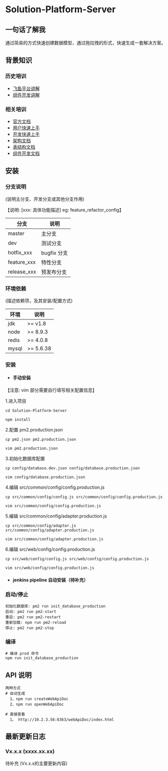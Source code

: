 # Solution-Platform-Server

## 一句话了解我

通过简易的方式快速创建数据模型，通过拖拉拽的形式，快速生成一套解决方案。

## 背景知识

### 历史培训

 - [飞鱼平台讲解](https://yunzhihui.feishu.cn/minutes/obcn2ran211b55f3jlqt84mx)
 - [组件开发讲解](https://yunzhihui.feishu.cn/minutes/obcnwz1t6x94f59b1668ju4j)

### 相关培训

 - [官方文档](http://10.2.2.38/web/ff-doc/)
 - [用户快速上手](http://10.2.2.38/web/ff-doc/guide/quick-screen)
 - [开发快速上手](http://10.2.2.38/web/ff-doc/guide/quick-component)
 - [架构文档](https://team.cloudwise.com/pages/viewpage.action?pageId=33683298)
 - [表结构文档](https://team.cloudwise.com/pages/viewpage.action?pageId=33684035)
 - [组件开发文档](http://10.2.2.38/web/ff-doc/document)

## 安装

### 分支说明

(说明主分支、开发分支或其他分支作用)

【说明: [xxx: 具体功能描述] eg: feature_refactor_config】

| 分支        | 说明        |
| ----------- | ----------- |
| master      | 主分支      |
| dev         | 测试分支    |
| hotfix_xxx  | bugfix 分支 |
| feature_xxx | 特性分支    |
| release_xxx | 预发布分支  |

### 环境依赖

(描述依赖项，及其安装/配置方式)

| 环境  | 说明      |
| ----- | --------- |
| jdk   | >= v1.8   |
| node  | >= 8.9.3  |
| redis | >= 4.0.8  |
| mysql | >= 5.6.38 |

### 安装

- #### 手动安装

【注意: vim 部分需要自行填写相关配置信息】

1.进入项目

```
cd Solution-Platform-Server

npm install
```

2.配置 pm2.production.json

```
cp pm2.json pm2.production.json

vim pm2.production.json
```

3.初始化数据库配置

```
cp config/database.dev.json config/database.production.json

vim config/database.production.json
```

4.编辑 src/common/config/config.production.js

```
cp src/common/config/config.js src/common/config/config.production.js

vim src/common/config/config.production.js
```

5.编辑 src/common/config/adapter.production.js

```
cp src/common/config/adapter.js src/common/config/adapter.production.js

vim src/common/config/adapter.production.js
```

6.编辑 src/web/config/config.production.js

```
cp src/web/config/config.js src/web/config/config.production.js

vim src/web/config/config.production.js
```

- #### jenkins pipeline 自动安装（待补充）

### 启动/停止

```
初始化数据库: pm2 run init_database_production
启动: pm2 run pm2-start
重启: pm2 run pm2-restart
重新加载: npm run pm2-reload
停止: pm2 run pm2-stop
```

### 编译

```
# 编译 prod 命令
npm run init_database_production
```

## API 说明

```
两种方式
# 自动生成
  1、npm run createWebApiDoc
  2、npm run openWebApiDoc

# 直接查看
  1、 http://10.2.3.56:8363/webApiDoc/index.html
```

## 最新更新日志

### Vx.x.x (xxxx.xx.xx)

待补充 (Vx.x.x的主要更新内容)
